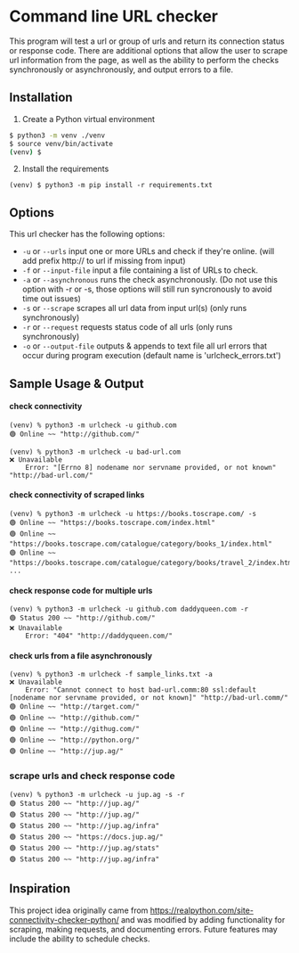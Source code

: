# Command line URL checker

This program will test a url or group of urls and return its connection status or response code. There are additional options that allow the user to scrape url information from the page, as well as the ability to perform the checks synchronously or asynchronously, and output errors to a file.

## Installation

1. Create a Python virtual environment

```sh
$ python3 -m venv ./venv
$ source venv/bin/activate
(venv) $
```

2. Install the requirements

```
(venv) $ python3 -m pip install -r requirements.txt
```

## Options

This url checker has the following options:

* `-u` or `--urls` input one or more URLs and check if they're online. (will add prefix http:// to url if missing from input)
* `-f` or `--input-file` input a file containing a list of URLs to check.
* `-a` or `--asynchronous` runs the check asynchronously. (Do not use this option with -r or -s, those options will still run syncronously to avoid time out issues)
* `-s` or `--scrape` scrapes all url data from input url(s) (only runs synchronously)
* `-r` or `--request` requests status code of all urls (only runs synchronously)
* `-o` or `--output-file` outputs & appends to text file all url errors that occur during program execution (default name is 'urlcheck_errors.txt')

## Sample Usage & Output

#### check connectivity
```
(venv) % python3 -m urlcheck -u github.com      
🟢 Online ~~ "http://github.com/"

(venv) % python3 -m urlcheck -u bad-url.com  
❌ Unavailable
	Error: "[Errno 8] nodename nor servname provided, or not known" "http://bad-url.com/"
```

#### check connectivity of scraped links
```
(venv) % python3 -m urlcheck -u https://books.toscrape.com/ -s
🟢 Online ~~ "https://books.toscrape.com/index.html"
🟢 Online ~~ "https://books.toscrape.com/catalogue/category/books_1/index.html"
🟢 Online ~~ "https://books.toscrape.com/catalogue/category/books/travel_2/index.html"
...
```

#### check response code for multiple urls
```
(venv) % python3 -m urlcheck -u github.com daddyqueen.com -r
🟢 Status 200 ~~ "http://github.com/"
❌ Unavailable 
	Error: "404" "http://daddyqueen.com/"
```

#### check urls from a file asynchronously
```
(venv) % python3 -m urlcheck -f sample_links.txt -a           
❌ Unavailable
	Error: "Cannot connect to host bad-url.comm:80 ssl:default [nodename nor servname provided, or not known]" "http://bad-url.comm/"
🟢 Online ~~ "http://target.com/"
🟢 Online ~~ "http://github.com/"
🟢 Online ~~ "http://githug.com/"
🟢 Online ~~ "http://python.org/"
🟢 Online ~~ "http://jup.ag/"
```

### scrape urls and check response code
```
(venv) % python3 -m urlcheck -u jup.ag -s -r       
🟢 Status 200 ~~ "http://jup.ag/"
🟢 Status 200 ~~ "http://jup.ag/"
🟢 Status 200 ~~ "http://jup.ag/infra"
🟢 Status 200 ~~ "https://docs.jup.ag/"
🟢 Status 200 ~~ "http://jup.ag/stats"
🟢 Status 200 ~~ "http://jup.ag/infra"
```



## Inspiration

This project idea originally came from https://realpython.com/site-connectivity-checker-python/ and was modified by adding functionality for scraping, making requests, and documenting errors. Future features may include the ability to schedule checks.